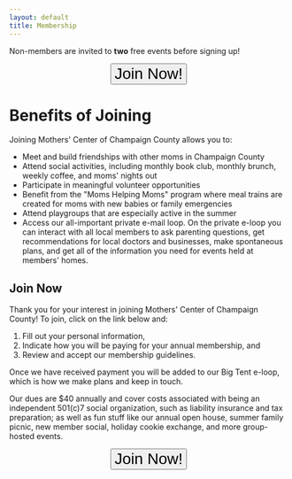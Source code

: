 ```yaml
---
layout: default
title: Membership
---
```


Non-members are invited to <b>two</b> free events before signing up!

<p style="text-align: center;"><a href="https://goo.gl/forms/ncpTYh6j67qUXPEG3" style="color: #6257aa;"><button class="highlight" style="font-size: 200%;">Join Now!</button></a></p>

# Benefits of Joining 

Joining Mothers' Center of Champaign County allows you to:

 * Meet and build friendships with other moms in Champaign County
 * Attend social activities, including monthly book club, monthly brunch,
   weekly coffee, and moms' nights out
 * Participate in meaningful volunteer opportunities
 * Benefit from the "Moms Helping Moms" program where meal trains are created
   for moms with new babies or family emergencies
 * Attend playgroups that are especially active in the summer
 * Access our all-important private e-mail loop. On the private e-loop you can
   interact with all local members to ask parenting questions, get
   recommendations for local doctors and businesses, make spontaneous plans,
   and get all of the information you need for events held at members' homes.

## Join Now 

Thank you for your interest in joining Mothers' Center of Champaign County! To
join, click on the link below and:

 1. Fill out your personal information, 
 2. Indicate how you will be paying for your annual membership, and
 3. Review and accept our membership guidelines.

Once we have received payment you will be added to our Big Tent e-loop, which
is how we make plans and keep in touch.

Our dues are $40 annually and cover costs associated with being an independent
501(c)7 social organization, such as liability insurance and tax preparation;
as well as fun stuff like our annual open house, summer family picnic, new
member social, holiday cookie exchange, and more group-hosted events. 

<p style="text-align: center;"><a href="https://goo.gl/forms/ncpTYh6j67qUXPEG3" style="color: #6257aa;"><button class="highlight" style="font-size: 200%;">Join Now!</button></a></p>
